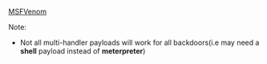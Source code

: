 
[MSFVenom](https://netsec.ws/?p=331)

Note:
  
  - Not all multi-handler payloads will work for all backdoors(i.e may need a **shell** payload instead of **meterpreter**)

